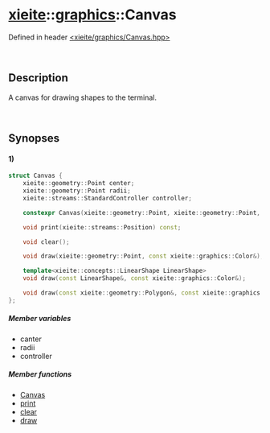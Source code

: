 # [xieite](../../xieite.md)\:\:[graphics](../../graphics.md)\:\:Canvas
Defined in header [<xieite/graphics/Canvas.hpp>](../../../include/xieite/graphics/Canvas.hpp)

&nbsp;

## Description
A canvas for drawing shapes to the terminal.

&nbsp;

## Synopses
#### 1)
```cpp
struct Canvas {
    xieite::geometry::Point center;
    xieite::geometry::Point radii;
    xieite::streams::StandardController controller;

    constexpr Canvas(xieite::geometry::Point, xieite::geometry::Point, xieite::streams::StandardController = xieite::system::terminal);

    void print(xieite::streams::Position) const;

    void clear();

    void draw(xieite::geometry::Point, const xieite::graphics::Color&);

    template<xieite::concepts::LinearShape LinearShape>
    void draw(const LinearShape&, const xieite::graphics::Color&);

    void draw(const xieite::geometry::Polygon&, const xieite::graphics::Color&)
};
```
##### Member variables
- canter
- radii
- controller
##### Member functions
- [Canvas](./structures/Canvas/1/operators/constructor.md)
- [print](./structures/Canvas/1/print.md)
- [clear](./structures/Canvas/1/clear.md)
- [draw](./structures/Canvas/1/draw.md)
